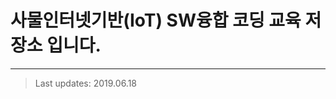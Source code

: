 # 사물인터넷기반(IoT) SW융합 코딩 교육 저장소 입니다.
----------------------------------------------------
> Last updates: 2019.06.18








